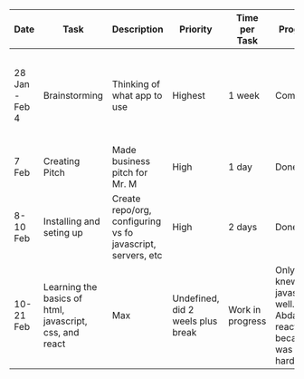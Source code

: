 |Date|Task|Description|Priority|Time per Task|Progress|Comment|
|----|----|-----------|--------|-------------|--------|-------|
|28 Jan - Feb 4| Brainstorming| Thinking of what app to use| Highest| 1 week| Completed|Decided to make an improved version of when2meet, to make scheduling easier|
|7 Feb| Creating Pitch| Made business pitch for Mr. M| High| 1 day|Done|Got approved|
|8-10 Feb| Installing and seting up| Create repo/org, configuring vs fo javascript, servers, etc| High| 2 days| Done| Issue with bsd blocking jquery|
|10-21 Feb| Learning the basics of html, javascript, css, and react| Max| Undefined, did 2 weels plus break| Work in progress| Only Alex knew javascript well. Abdaoned react because it was too hard.|



